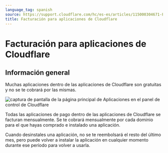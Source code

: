 ```yaml
---
language_tag: spanish
source: https://support.cloudflare.com/hc/es-es/articles/115000304671-Facturaci%C3%B3n-para-aplicaciones-de-Cloudflare
title: Facturación para aplicaciones de Cloudflare
---
```


# Facturación para aplicaciones de Cloudflare



## Información general

Muchas aplicaciones dentro de las aplicaciones de Cloudflare son gratuitas y no se te cobrará por las mismas.

![captura de pantalla de la página principal de Aplicaciones en el panel de control de Cloudflare](/support/static/hc-dash-apps_main_page.png)

Todas las aplicaciones de pago dentro de las aplicaciones de Cloudflare se facturan mensualmente. Se te cobrará mensualmente por cada dominio para el que hayas comprado e instalado una aplicación.

Cuando desinstales una aplicación, no se te reembolsará el resto del último mes, pero puede volver a instalar la aplicación en cualquier momento durante ese período para volver a usarla.
